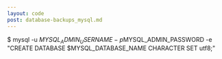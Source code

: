 ```yaml
---
layout: code
post: database-backups_mysql.md
---
```



$ mysql -u $MYSQL_ADMIN_USERNAME -p$MYSQL_ADMIN_PASSWORD -e "CREATE DATABASE $MYSQL_DATABASE_NAME CHARACTER SET utf8;"
